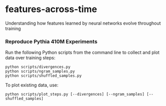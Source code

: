 # features-across-time
Understanding how features learned by neural networks evolve throughout training

### Reproduce Pythia 410M Experiments

Run the following Python scripts from the command line to collect and plot data over training steps:

```
python scripts/divergences.py
python scripts/ngram_samples.py
python scripts/shuffled_samples.py
```

To plot existing data, use:

```
python scripts/plot_steps.py [--divergences] [--ngram_samples] [--shuffled_samples]
```
